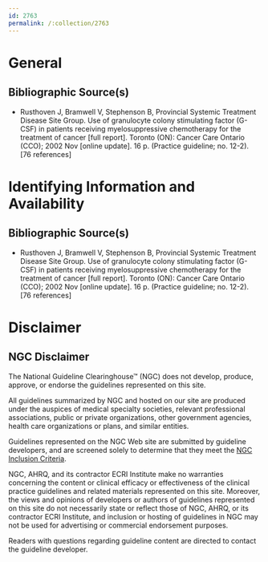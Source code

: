 ```yaml
---
id: 2763
permalink: /:collection/2763
---
```


# General

## Bibliographic Source(s)

- Rusthoven J, Bramwell V, Stephenson B, Provincial Systemic Treatment Disease Site Group. Use of granulocyte colony stimulating factor (G-CSF) in patients receiving myelosuppressive chemotherapy for the treatment of cancer [full report]. Toronto (ON): Cancer Care Ontario (CCO); 2002 Nov [online update]. 16 p. (Practice guideline; no. 12-2). [76 references]

# Identifying Information and Availability

## Bibliographic Source(s)

- Rusthoven J, Bramwell V, Stephenson B, Provincial Systemic Treatment Disease Site Group. Use of granulocyte colony stimulating factor (G-CSF) in patients receiving myelosuppressive chemotherapy for the treatment of cancer [full report]. Toronto (ON): Cancer Care Ontario (CCO); 2002 Nov [online update]. 16 p. (Practice guideline; no. 12-2). [76 references]

# Disclaimer

## NGC Disclaimer

The National Guideline Clearinghouse™ (NGC) does not develop, produce, approve, or endorse the guidelines represented on this site.

All guidelines summarized by NGC and hosted on our site are produced under the auspices of medical specialty societies, relevant professional associations, public or private organizations, other government agencies, health care organizations or plans, and similar entities.

Guidelines represented on the NGC Web site are submitted by guideline developers, and are screened solely to determine that they meet the [NGC Inclusion Criteria](/help-and-about/summaries/inclusion-criteria).

NGC, AHRQ, and its contractor ECRI Institute make no warranties concerning the content or clinical efficacy or effectiveness of the clinical practice guidelines and related materials represented on this site. Moreover, the views and opinions of developers or authors of guidelines represented on this site do not necessarily state or reflect those of NGC, AHRQ, or its contractor ECRI Institute, and inclusion or hosting of guidelines in NGC may not be used for advertising or commercial endorsement purposes.

Readers with questions regarding guideline content are directed to contact the guideline developer.

